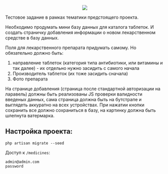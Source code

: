 <p align="center"><img src="https://laravel.com/assets/img/components/logo-laravel.svg"></p>

Тестовое задание в рамках тематики предстоящего проекта. 

Необходимо продумать мини базу данных для каталога таблеток. И создать страничку добавления информации о новом лекарственном средстве в базу данных. 

Поля для лекарственного препарата придумать самому. Но обязательно должно быть:
1. направление таблеток (категория типа антибиотики, или витамины и так далее) - их отдельно нужно засидить с самого начала
2. Производитель таблеток (их тоже засидить сначала)
3. Фото препарата 

На странице добавления (страница после стандартной авторизации на ларавель) должны быть реализованы JS проверки валидности введеныx данных, сама страница должна быть на бутстрапе и выглядеть аккуратно на всех устройствах. При нажатии кнопки сохранить все должно сохраниться в базу, на картинку должна быть шлепнута ватермарка.

## Настройка проекта:
`php artisan migrate --seed`

Доступ к `/medicines`:

````
admin@admin.com
password
````
